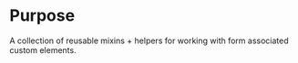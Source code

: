 # Purpose

A collection of reusable mixins + helpers for working with form associated custom elements.
